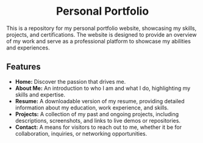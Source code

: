 # <h1 align="center">Personal Portfolio</h1>

This is a repository for my personal portfolio website, showcasing my skills, projects, and certifications. The website is designed to provide an overview of my work and serve as a professional platform to showcase my abilities and experiences.

## Features

- **Home:** Discover the passion that drives me.
- **About Me:** An introduction to who I am and what I do, highlighting my skills and expertise.
- **Resume:** A downloadable version of my resume, providing detailed information about my education, work experience, and skills.
- **Projects:** A collection of my past and ongoing projects, including descriptions, screenshots, and links to live demos or repositories.
- **Contact:** A means for visitors to reach out to me, whether it be for collaboration, inquiries, or networking opportunities.


